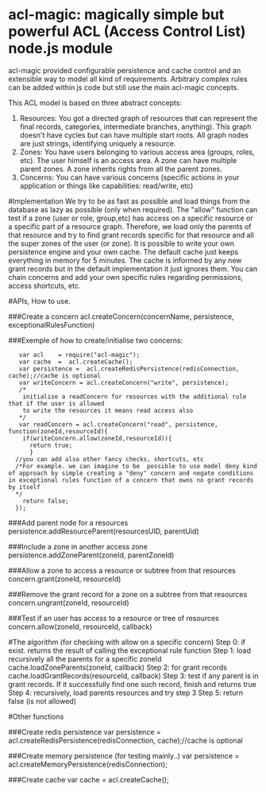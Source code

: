 # acl-magic: magically simple but powerful ACL (Access Control List) node.js module

acl-magic provided  configurable persistence and cache control and an extensible way to  model all kind of requirements. Arbitrary complex rules can be added within js code but still use the main acl-magic concepts.

This ACL model is based on three abstract concepts:
  1. Resources: You got a directed graph of resources that can represent the final records, categories, intermediate branches, anything). This graph doesn't have cycles but can have multiple start roots. All graph nodes are just strings, identifying uniquely a resource.
  2. Zones:  You have users belonging to various access area (groups, roles, etc). The user himself is an access area. A zone can have multiple parent zones. A zone inherits rights from all the parent zones.
  3. Concerns: You can have various concerns (specific actions in your application or things like capabilities: read/write, etc)

#Implementation
 We try to be as fast as possible and  load things from the database as lazy as possible (only when required).
 The  "allow" function  can test  if a zone (user or role, group,etc) has access on a specific resource or a specific part of a resource graph.  Therefore, we load only the parents of that resource and try to find grant records specific for that resource and all the super zones of the  user (or zone).
 It is possible to write your own persistence engine and your own cache. The default cache just keeps everything in memory for 5 minutes.
 The cache is informed by any new grant records but in the default implementation it just ignores them.  You can chain concerns and add your own specific rules regarding permissions, access shortcuts, etc.

#APIs, How to use.

###Create a concern
  acl.createConcern(concernName, persistence, exceptionalRulesFunction)

  
###Exemple of how to create/initialise two concerns:

       var acl    = require("acl-magic");
       var cache  =  acl.createCache();
       var persistence =  acl.createRedisPersistence(redisConnection, cache);//cache is optional
       var writeConcern = acl.createConcern("write", persistence);
       /*
        initialise a readConcern for resources with the additional rule that if the user is allowed
        to write the resources it means read access also
       */
       var readConcern = acl.createConcern("read", persistence, function(zoneId,resourceId){
        if(writeConcern.allow(zoneId,resourceId)){
          return true;
          }
      //you can add also other fancy checks, shortcuts, etc
      /*For example. we can imagine to be  possible to use model deny kind of approach by simple creating a "deny" concern and negate conditions in exceptional rules function of a concern that owns no grant records by itself
      */
        return false;
      });
  

###Add parent node for a resources
      persistence.addResourceParent(resourcesUID, parentUid)

###Include a zone in another access zone
      persistence.addZoneParent(zoneId, parentZoneId)

###Allow a zone to access a resource or subtree from that resources
     concern.grant(zoneId, resourceId)

###Remove the grant record for a zone on a subtree from that resources
     concern.ungrant(zoneId, resourceId)

  
###Test if an user has access to a resource or tree of resources
      concern.allow(zoneId, resourceId, callback)

#The algorithm (for checking with allow on a specific concern)
       Step 0: if exist. returns the result of calling the exceptional rule function
       Step 1: load recursively all the parents for a specific zoneId
            cache.loadZoneParents(zoneId, callback)
       Step 2: for grant records
            cache.loadGrantRecords(resourceId, callback)
       Step 3: test if any parent is in grant records. If it successfully find one such record, finish and returns true
       Step 4: recursively, load parents resources and try step 3
       Step 5: return false (is not allowed)
 
 
#Other functions

###Create redis persistence
      var persistence =  acl.createRedisPersistence(redisConnection, cache);//cache is optional
      
###Create memory persistence (for testing mainly..)
      var persistence =  acl.createMemoryPersistence(redisConnection);
      
###Create cache
      var cache  =  acl.createCache();
      
 
